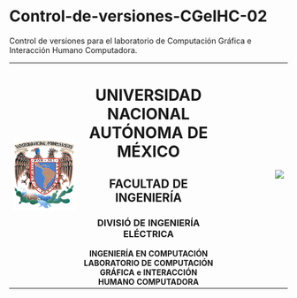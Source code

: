 # Control-de-versiones-CGeIHC-02
Control de versiones para el laboratorio de Computación Gráfica e Interacción Humano Computadora.

  <table width="100%">
  <tr>
    <td align="left" width="25%">
      <img src="https://github.com/Andrea-Vieyra/Control-de-versiones-CGeIHC-02/blob/main/Escudo_UNAM.jpg" alt="Escudo UNAM" width="150">
    </td>
    <td align="center" width="50%">
      <h1>UNIVERSIDAD NACIONAL AUTÓNOMA DE MÉXICO</h1>
      <h2>FACULTAD DE INGENIERÍA</H2>
      <h3>DIVISIÓ DE INGENIERÍA ELÉCTRICA</h3>
      <strong>INGENIERÍA EN COMPUTACIÓN</strong><br>
      <strong>LABORATORIO DE COMPUTACIÓN GRÁFICA e INTERACCIÓN HUMANO COMPUTADORA</strong>
    </td>
    <td align="right" width="25%">
      <img src=
    </td>
